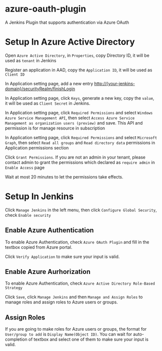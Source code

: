# azure-oauth-plugin
A Jenkins Plugin that supports authentication via Azure OAuth



# Setup In Azure Active Directory

Open `Azure Active Directory`, in `Properties`, copy Directory ID, it will be used as `tenant` in Jenkins

Register an application in AAD, copy the `Application ID`, it will be used as `Client ID`

In Application setting page, add a new entry [http://{your-jenkins-domain}/securityRealm/finishLogin](http://{your-jenkins-domain}/securityRealm/finishLogin)

In Application setting page, click `Keys`, generate a new key, copy the `value`, it will be used as `Client Secret` in Jenkins.

In Application setting page, click `Required Permissions` and select `Windows Azure Service Management API`, then select `Access Azure Service Management as organization users (preview)` and save. This API and permission is for manage resource in subscription

In Application setting page, click `Required Permissions` and select `Microsoft Graph`, then select `Read all groups` and `Read directory data` permissions in Application permissions section

Click `Grant Permissions`. If you are not an admin in your tenant, please contact admin to grant the permissions which declared as `require admin` in `Enable Access` page

Wait at most 20 minutes to let the permissions take effects.


# Setup In Jenkins

Click `Manage Jenkins` in the left menu, then click `Configure Global Security`, check `Enable security`


## Enable Azure Authentication

To enable Azure Authentication, check `Azure OAuth Plugin` and fill in the textbox copied from Azure portal.

Click `Verify Application` to make sure your input is valid.

## Enable Azure Aurhorization

To enable Azure Authentication, check `Azure Active Directory Role-Based Strategy`

Click `Save`, click `Manage Jenkins` and then `Manage and Assign Roles` to manage roles and assign roles to Azure users or groups.

## Assign Roles
If you are going to make roles for Azure users or groups, the format for `User/group to add` is `Display Name(Object ID)`. You can wait for auto-completion of textbox and select one of them to make sure your input is valid. 
